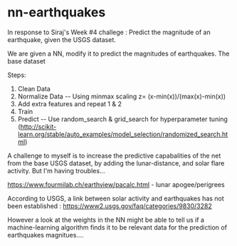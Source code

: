 # nn-earthquakes
In response to Siraj's Week #4 challege : Predict the magnitude of an earthquake, given the USGS dataset.

We are given a NN, modify it to predict the magnitudes of earthquakes.  The base dataset


Steps:
1) Clean Data
2) Normalize Data -- Using minmax scaling  z= (x-min(x))/(max(x)-min(x))
3) Add extra features and repeat 1 & 2
4) Train
5) Predict -- Use random_search & grid_search for hyperparameter tuning  (http://scikit-learn.org/stable/auto_examples/model_selection/randomized_search.html)


A challenge to myself is to increase the predictive capabalities of the net from the base USGS dataset, by adding the lunar-distance, and solar flare activity.  But I'm having troubles...

https://www.fourmilab.ch/earthview/pacalc.html    - lunar apogee/perigrees

According to USGS, a link between solar activity and earthquakes has not been established :
https://www2.usgs.gov/faq/categories/9830/3282

However a look at the weights in the NN might be able to tell us if a machine-learning algorithm finds it to be relevant data for the prediction of earthquakes magnitues.... 



